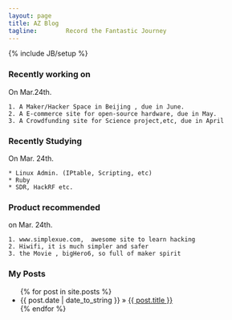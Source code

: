 ```yaml
---
layout: page
title: AZ Blog   
tagline:        Record the Fantastic Journey
---
```

{% include JB/setup %}

### Recently working on
On Mar.24th.

    
    1. A Maker/Hacker Space in Beijing , due in June.
    2. A E-commerce site for open-source hardware, due in May.
    3. A Crowdfunding site for Science project,etc, due in April
    
    

### Recently Studying
On Mar. 24th. 
    
    * Linux Admin. (IPtable, Scripting, etc)
    * Ruby
    * SDR, HackRF etc.
    

### Product recommended
on Mar. 24th.
    
    1. www.simplexue.com,  awesome site to learn hacking
    2. Hiwifi, it is much simpler and safer
    3. the Movie , bigHero6, so full of maker spirit

### My Posts 

<ul class="posts">
  {% for post in site.posts %}
       <li>
       <span>{{ post.date | date_to_string }}</span> &raquo; 
<a href="{{BASE_PATH }}{{ post.url}}"> {{ post.title }} </a>
       </li>
  {% endfor %}
</ul>










